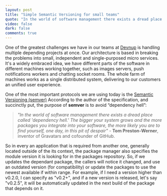 ```yaml
---
layout: post
title: "Simple Semantic Versioning for small teams"
quote: "In the world of software management there exists a dread place called 'dependency hell'. The bigger your system grows and the more packages you integrate into your software, the more likely you are to find yourself, one day, in this pit of despair"
video: false
dark: false
comments: true
---
```


One of the greatest challenges we have in our teams at [Devnup](https://devnup.solutions) is handling multiple depending projects at once. Our architecture is based in breaking the problems into small, independent and single-purposed micro services. It's a widely embraced idea, we have different parts of the software in different machines working together, such as images servers, push notifications workers and chatting socket rooms. The whole farm of machines works as a single distributed system, delivering to our customers an unified user experience.

One of the most important protocols we are using today is the [Semantic Versioning (semver)](https://semver.org) According to the author of the specification, and succinctly put, the purpose of **semver** is to avoid “dependency hell”:

> *"In the world of software management there exists a dread place called 'dependency hell.' The bigger your system grows and the more packages you integrate into your software, the more likely you are to find yourself, one day, in this pit of despair"* - **Tom Preston-Werner**, inventor of Gravatars and cofounder of GitHub.

So in every an application that is required from another one, generally located outside of the its context, the package manager also specifies the module version it is looking for in the packages repository. So, if we updates the dependant package, the callers will notice it changed, and use an outdated version (for compatibility) or update the packages to use the newest available if within range. For example, if I need a version higher than v0.2.0, I can specify as "v0.2+", and if a new version is released, let's say "v0.2.5", it will be automatically updated in the next build of the package that depends on it.